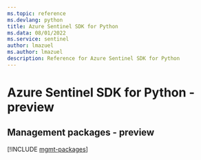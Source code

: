 ```yaml
---
ms.topic: reference
ms.devlang: python
title: Azure Sentinel SDK for Python
ms.data: 08/01/2022
ms.service: sentinel
author: lmazuel
ms.author: lmazuel
description: Reference for Azure Sentinel SDK for Python
---
```

# Azure Sentinel SDK for Python - preview

## Management packages - preview
[!INCLUDE [mgmt-packages](sentinel-mgmt-index.md)]